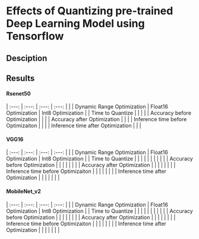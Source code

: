 # Effects of Quantizing pre-trained Deep Learning Model using Tensorflow

## Desciption

## Results

#### Rsenet50
| :---: |  :---: |  :---: |  :---: |
|  | Dynamic Range Optimization | Float16 Optimization | Int8 Optimization |
| Time to Quantize | | | |
| Accuracy before Optimization | | |
| Accuracy after Optimization | | |
| Inference time before Optimizaiton | | |
| Inference time after Optimization | | |

#### VGG16
| :---: |  :---: |  :---: |  :---: |
|  | Dynamic Range Optimization | Float16 Optimization | Int8 Optimization |
| Time to Quantize | | | | | | | | | |
| Accuracy before Optimization | | | | | | |
| Accuracy after Optimization | | | | | | |
| Inference time before Optimizaiton | | | | | | |
| Inference time after Optimization | | | | | | |

#### MobileNet_v2
| :---: |  :---: |  :---: |  :---: |
|  | Dynamic Range Optimization | Float16 Optimization | Int8 Optimization |
| Time to Quantize | | | | | | | | | |
| Accuracy before Optimization | | | | | | |
| Accuracy after Optimization | | | | | | |
| Inference time before Optimizaiton | | | | | | |
| Inference time after Optimization | | | | | | |
